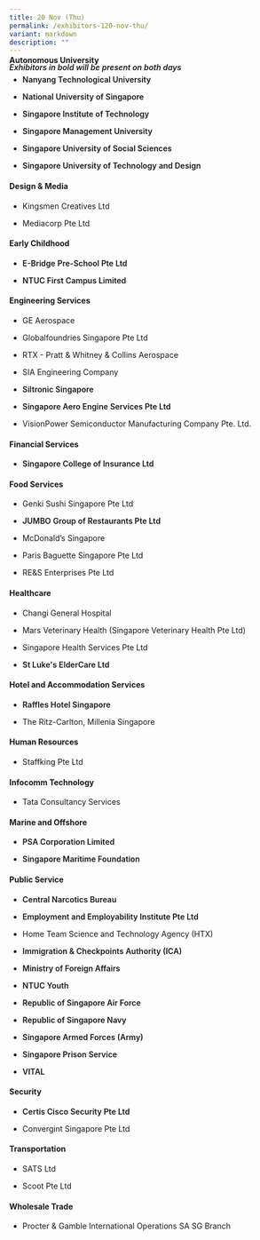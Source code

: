 ```yaml
---
title: 20 Nov (Thu)
permalink: /exhibitors-120-nov-thu/
variant: markdown
description: ""
---
```

<p style="margin-bottom:-50px; font-style:italic; font-weight:600">Exhibitors in bold will be present on both days</p>
<h4><strong>Autonomous University</strong></h4>
<ul data-tight="true" class="tight">
<li><p style="font-weight:600">Nanyang Technological University</p></li>
<li><p style="font-weight:600">National University of Singapore</p></li>
<li><p style="font-weight:600">Singapore Institute of Technology</p></li>
<li><p style="font-weight:600">Singapore Management University</p></li>
<li><p style="font-weight:600">Singapore University of Social Sciences</p></li>
<li><p style="font-weight:600">Singapore University of Technology and Design</p></li>
</ul>

<h4><strong>Design &amp; Media</strong></h4>
<ul data-tight="true" class="tight">
<li><p>Kingsmen Creatives Ltd</p></li>
<li><p>Mediacorp Pte Ltd</p></li>
</ul>

<h4><strong>Early Childhood</strong></h4>
<ul data-tight="true" class="tight">
<li><p style="font-weight:600">E-Bridge Pre-School Pte Ltd</p></li>
<li><p style="font-weight:600">NTUC First Campus Limited</p></li>
</ul>

<h4><strong>Engineering Services</strong></h4>
<ul data-tight="true" class="tight">
<li><p>GE Aerospace</p></li>
<li><p>Globalfoundries Singapore Pte Ltd</p></li>
<li><p>RTX - Pratt &amp; Whitney &amp; Collins Aerospace</p></li>
<li><p>SIA Engineering Company</p></li>
<li><p style="font-weight:600">Siltronic Singapore</p></li>
<li><p style="font-weight:600">Singapore Aero Engine Services Pte Ltd</p></li>
<li><p>VisionPower Semiconductor Manufacturing Company Pte. Ltd.</p></li>
</ul>

<h4><strong>Financial Services</strong></h4>
<ul data-tight="true" class="tight">
<li><p style="font-weight:600">Singapore College of Insurance Ltd</p></li>
</ul>

<h4><strong>Food Services</strong></h4>
<ul data-tight="true" class="tight">
<li><p>Genki Sushi Singapore Pte Ltd</p></li>
<li><p style="font-weight:600">JUMBO Group of Restaurants Pte Ltd</p></li>
<li><p>McDonald’s Singapore</p></li>
<li><p>Paris Baguette Singapore Pte Ltd</p></li>
<li><p>RE&amp;S Enterprises Pte Ltd</p></li>
</ul>

<h4><strong>Healthcare</strong></h4>
<ul data-tight="true" class="tight">
<li><p>Changi General Hospital</p></li>
<li><p>Mars Veterinary Health (Singapore Veterinary Health Pte Ltd)</p></li>
<li><p>Singapore Health Services Pte Ltd</p></li>
<li><p style="font-weight:600">St Luke's ElderCare Ltd</p></li>
</ul>

<h4><strong>Hotel and Accommodation Services</strong></h4>
<ul data-tight="true" class="tight">
<li><p style="font-weight:600">Raffles Hotel Singapore</p></li>
<li><p>The Ritz-Carlton, Millenia Singapore</p></li>
</ul>

<h4><strong>Human Resources</strong></h4>
<ul data-tight="true" class="tight">
<li><p>Staffking Pte Ltd</p></li>
</ul>

<h4><strong>Infocomm Technology</strong></h4>
<ul data-tight="true" class="tight">
<li><p>Tata Consultancy Services</p></li>
</ul>

<h4><strong>Marine and Offshore</strong></h4>
<ul data-tight="true" class="tight">
<li><p style="font-weight:600">PSA Corporation Limited</p></li>
<li><p style="font-weight:600">Singapore Maritime Foundation</p></li>
</ul>

<h4><strong>Public Service</strong></h4>
<ul data-tight="true" class="tight">
<li><p style="font-weight:600">Central Narcotics Bureau</p></li>
<li><p style="font-weight:600">Employment and Employability Institute Pte Ltd</p></li>
<li><p>Home Team Science and Technology Agency (HTX)</p></li>
<li><p style="font-weight:600">Immigration &amp; Checkpoints Authority (ICA)</p></li>
<li><p style="font-weight:600">Ministry of Foreign Affairs</p></li>
<li><p style="font-weight:600">NTUC Youth</p></li>
<li><p style="font-weight:600">Republic of Singapore Air Force</p></li>
<li><p style="font-weight:600">Republic of Singapore Navy</p></li>
<li><p style="font-weight:600">Singapore Armed Forces (Army)</p></li>
<li><p style="font-weight:600">Singapore Prison Service</p></li>
<li><p style="font-weight:600">VITAL</p></li>
</ul>

<h4><strong>Security</strong></h4>
<ul data-tight="true" class="tight">
<li><p style="font-weight:600">Certis Cisco Security Pte Ltd</p></li>
<li><p>Convergint Singapore Pte Ltd</p></li>
</ul>

<h4><strong>Transportation</strong></h4>
<ul data-tight="true" class="tight">
<li><p>SATS Ltd</p></li>
<li><p>Scoot Pte Ltd</p></li>
</ul>

<h4><strong>Wholesale Trade</strong></h4>
<ul data-tight="true" class="tight">
<li><p>Procter &amp; Gamble International Operations SA SG Branch</p></li>
</ul>
<style>
	.col.is-8.is-offset-2.print-content{
	width:75%;
	}
.col.is-1.has-float-btns.is-position-relative.is-hidden-touch
	{
	display:none;
	}
</style>